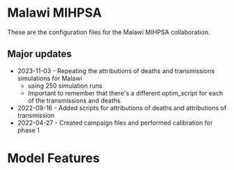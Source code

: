 # Malawi MIHPSA

These are the configuration files for the Malawi MIHPSA collaboration.

## Major updates

* 2023-11-03 - Repeating the attributions of deaths and transmissions simulations for Malawi
    * using 250 simulation runs 
    * Important to remember that there's a different optim_script for each of the transmissions and deaths 
* 2022-09-16 - Added scripts for attributions of deaths and attributions of transmission
* 2022-04-27 - Created campaign files and performed calibration for phase 1

# Model Features
